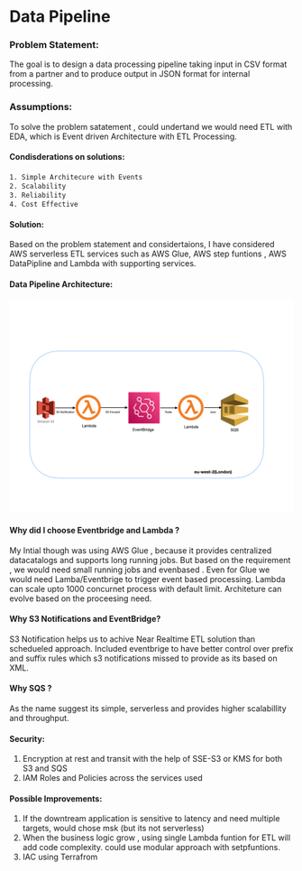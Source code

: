 # Data Pipeline

### Problem Statement:

The goal is to design a data processing pipeline taking input in CSV format from a partner and to produce output in JSON format for internal processing.

### Assumptions:
   To solve the problem satatement , could undertand we would  need ETL with EDA, which is Event driven Architecture with ETL Processing.

#### Condisderations on solutions:
    1. Simple Architecure with Events
    2. Scalability 
    3. Reliability
    4. Cost Effective

#### Solution:

 Based on the problem statement and considertaions, I have considered AWS  serverless ETL services such as AWS Glue, AWS step funtions , AWS DataPipline and Lambda with supporting services.

#### Data Pipeline Architecture: 

   ![Data Pipeline Architecture](./docs/AWS_DATA_PIPELINE.001.jpeg)

#### Why did I choose Eventbridge and Lambda ?  

 My Intial though was using AWS Glue , because it provides centralized datacatalogs and supports long running jobs. But based on the requirement , we would need small running jobs and evenbased . Even for Glue we would need Lamba/Eventbrige to trigger event based processing. Lambda can scale upto 1000 concurnet process with default limit. Architeture can evolve based on the proceesing need.  

#### Why S3 Notifications and EventBridge?  

 S3 Notification helps us to achive Near Realtime ETL solution than schedueled approach.  Included eventbrige to have better control over prefix and suffix rules which s3 notifications missed to provide as its based on XML.  

#### Why SQS ? 

 As the name suggest its simple, serverless and provides higher scalabillity and throughput.  

#### Security:  

1. Encryption at rest and transit with the help of SSE-S3 or KMS for both S3 and SQS
2. IAM Roles and Policies across the services used

#### Possible Improvements:

1. If the downtream application is sensitive to latency and need multiple targets, would chose msk (but its not serverless)
2. When the business logic grow , using single Lambda funtion for ETL will add code complexity. could use modular approach with setpfuntions.
3. IAC using Terrafrom 